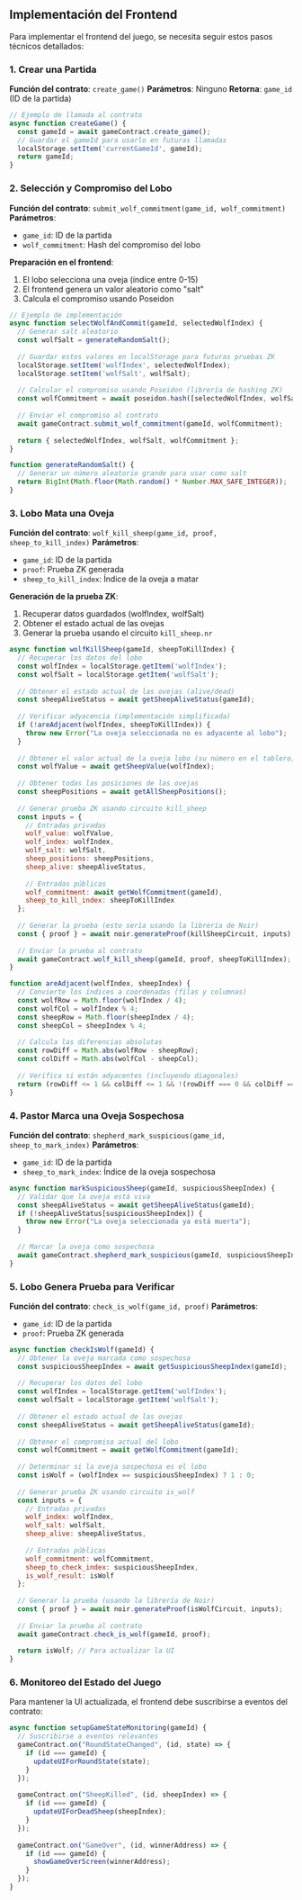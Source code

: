 
## Implementación del Frontend

Para implementar el frontend del juego, se necesita seguir estos pasos técnicos detallados:

### 1. Crear una Partida

**Función del contrato**: `create_game()`
**Parámetros**: Ninguno
**Retorna**: `game_id` (ID de la partida)

```javascript
// Ejemplo de llamada al contrato
async function createGame() {
  const gameId = await gameContract.create_game();
  // Guardar el gameId para usarlo en futuras llamadas
  localStorage.setItem('currentGameId', gameId);
  return gameId;
}
```

### 2. Selección y Compromiso del Lobo

**Función del contrato**: `submit_wolf_commitment(game_id, wolf_commitment)`
**Parámetros**:
- `game_id`: ID de la partida
- `wolf_commitment`: Hash del compromiso del lobo

**Preparación en el frontend**:
1. El lobo selecciona una oveja (índice entre 0-15)
2. El frontend genera un valor aleatorio como "salt"
3. Calcula el compromiso usando Poseidon

```javascript
// Ejemplo de implementación
async function selectWolfAndCommit(gameId, selectedWolfIndex) {
  // Generar salt aleatorio
  const wolfSalt = generateRandomSalt();
  
  // Guardar estos valores en localStorage para futuras pruebas ZK
  localStorage.setItem('wolfIndex', selectedWolfIndex);
  localStorage.setItem('wolfSalt', wolfSalt);
  
  // Calcular el compromiso usando Poseidon (librería de hashing ZK)
  const wolfCommitment = await poseidon.hash([selectedWolfIndex, wolfSalt]);
  
  // Enviar el compromiso al contrato
  await gameContract.submit_wolf_commitment(gameId, wolfCommitment);
  
  return { selectedWolfIndex, wolfSalt, wolfCommitment };
}

function generateRandomSalt() {
  // Generar un número aleatorio grande para usar como salt
  return BigInt(Math.floor(Math.random() * Number.MAX_SAFE_INTEGER));
}
```

### 3. Lobo Mata una Oveja

**Función del contrato**: `wolf_kill_sheep(game_id, proof, sheep_to_kill_index)`
**Parámetros**:
- `game_id`: ID de la partida
- `proof`: Prueba ZK generada
- `sheep_to_kill_index`: Índice de la oveja a matar

**Generación de la prueba ZK**:
1. Recuperar datos guardados (wolfIndex, wolfSalt)
2. Obtener el estado actual de las ovejas
3. Generar la prueba usando el circuito `kill_sheep.nr`

```javascript
async function wolfKillSheep(gameId, sheepToKillIndex) {
  // Recuperar los datos del lobo
  const wolfIndex = localStorage.getItem('wolfIndex');
  const wolfSalt = localStorage.getItem('wolfSalt');
  
  // Obtener el estado actual de las ovejas (alive/dead)
  const sheepAliveStatus = await getSheepAliveStatus(gameId);
  
  // Verificar adyacencia (implementación simplificada)
  if (!areAdjacent(wolfIndex, sheepToKillIndex)) {
    throw new Error("La oveja seleccionada no es adyacente al lobo");
  }
  
  // Obtener el valor actual de la oveja lobo (su número en el tablero)
  const wolfValue = await getSheepValue(wolfIndex);
  
  // Obtener todas las posiciones de las ovejas
  const sheepPositions = await getAllSheepPositions();
  
  // Generar prueba ZK usando circuito kill_sheep
  const inputs = {
    // Entradas privadas
    wolf_value: wolfValue,
    wolf_index: wolfIndex,
    wolf_salt: wolfSalt,
    sheep_positions: sheepPositions,
    sheep_alive: sheepAliveStatus,
    
    // Entradas públicas
    wolf_commitment: await getWolfCommitment(gameId),
    sheep_to_kill_index: sheepToKillIndex
  };
  
  // Generar la prueba (esto sería usando la librería de Noir)
  const { proof } = await noir.generateProof(killSheepCircuit, inputs);
  
  // Enviar la prueba al contrato
  await gameContract.wolf_kill_sheep(gameId, proof, sheepToKillIndex);
}

function areAdjacent(wolfIndex, sheepIndex) {
  // Convierte los índices a coordenadas (filas y columnas)
  const wolfRow = Math.floor(wolfIndex / 4);
  const wolfCol = wolfIndex % 4;
  const sheepRow = Math.floor(sheepIndex / 4);
  const sheepCol = sheepIndex % 4;
  
  // Calcula las diferencias absolutas
  const rowDiff = Math.abs(wolfRow - sheepRow);
  const colDiff = Math.abs(wolfCol - sheepCol);
  
  // Verifica si están adyacentes (incluyendo diagonales)
  return (rowDiff <= 1 && colDiff <= 1 && !(rowDiff === 0 && colDiff === 0));
}
```

### 4. Pastor Marca una Oveja Sospechosa

**Función del contrato**: `shepherd_mark_suspicious(game_id, sheep_to_mark_index)`
**Parámetros**:
- `game_id`: ID de la partida
- `sheep_to_mark_index`: Índice de la oveja sospechosa

```javascript
async function markSuspiciousSheep(gameId, suspiciousSheepIndex) {
  // Validar que la oveja está viva
  const sheepAliveStatus = await getSheepAliveStatus(gameId);
  if (!sheepAliveStatus[suspiciousSheepIndex]) {
    throw new Error("La oveja seleccionada ya está muerta");
  }
  
  // Marcar la oveja como sospechosa
  await gameContract.shepherd_mark_suspicious(gameId, suspiciousSheepIndex);
}
```

### 5. Lobo Genera Prueba para Verificar

**Función del contrato**: `check_is_wolf(game_id, proof)`
**Parámetros**:
- `game_id`: ID de la partida
- `proof`: Prueba ZK generada

```javascript
async function checkIsWolf(gameId) {
  // Obtener la oveja marcada como sospechosa
  const suspiciousSheepIndex = await getSuspiciousSheepIndex(gameId);
  
  // Recuperar los datos del lobo
  const wolfIndex = localStorage.getItem('wolfIndex');
  const wolfSalt = localStorage.getItem('wolfSalt');
  
  // Obtener el estado actual de las ovejas
  const sheepAliveStatus = await getSheepAliveStatus(gameId);
  
  // Obtener el compromiso actual del lobo
  const wolfCommitment = await getWolfCommitment(gameId);
  
  // Determinar si la oveja sospechosa es el lobo
  const isWolf = (wolfIndex == suspiciousSheepIndex) ? 1 : 0;
  
  // Generar prueba ZK usando circuito is_wolf
  const inputs = {
    // Entradas privadas
    wolf_index: wolfIndex,
    wolf_salt: wolfSalt,
    sheep_alive: sheepAliveStatus,
    
    // Entradas públicas
    wolf_commitment: wolfCommitment,
    sheep_to_check_index: suspiciousSheepIndex,
    is_wolf_result: isWolf
  };
  
  // Generar la prueba (usando la librería de Noir)
  const { proof } = await noir.generateProof(isWolfCircuit, inputs);
  
  // Enviar la prueba al contrato
  await gameContract.check_is_wolf(gameId, proof);
  
  return isWolf; // Para actualizar la UI
}
```

### 6. Monitoreo del Estado del Juego

Para mantener la UI actualizada, el frontend debe suscribirse a eventos del contrato:

```javascript
async function setupGameStateMonitoring(gameId) {
  // Suscribirse a eventos relevantes
  gameContract.on("RoundStateChanged", (id, state) => {
    if (id === gameId) {
      updateUIForRoundState(state);
    }
  });
  
  gameContract.on("SheepKilled", (id, sheepIndex) => {
    if (id === gameId) {
      updateUIForDeadSheep(sheepIndex);
    }
  });
  
  gameContract.on("GameOver", (id, winnerAddress) => {
    if (id === gameId) {
      showGameOverScreen(winnerAddress);
    }
  });
}
```